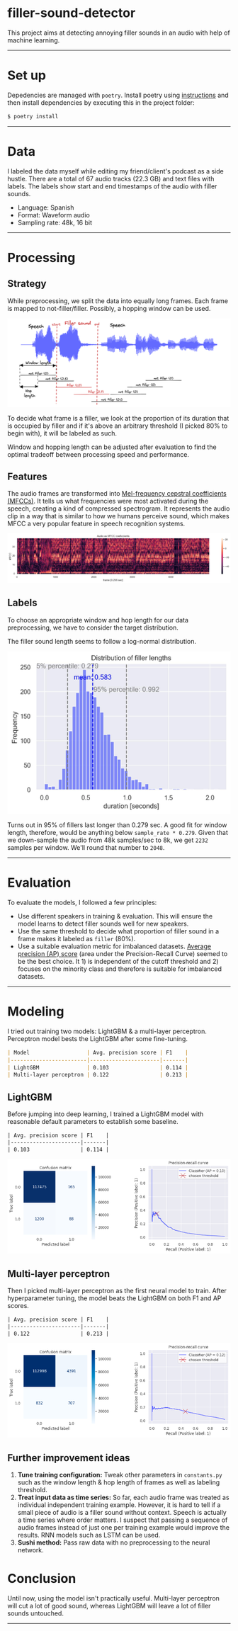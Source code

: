 # filler-sound-detector

This project aims at detecting annoying filler sounds in an audio with help of machine learning.

---

# Set up
Depedencies are managed with `poetry`. Install poetry using [instructions](https://python-poetry.org/docs/#installation) and then install dependencies by executing this in the project folder:

```bash
$ poetry install
```

---

# Data
I labeled the data myself while editing my friend/client's podcast as a side hustle. There are a total of 67 audio tracks (22.3 GB) and text files with labels. The labels show start and end timestamps of the audio with filler sounds.
- Language: Spanish
- Format: Waveform audio
- Sampling rate: 48k, 16 bit

---

# Processing

## Strategy

While preprocessing, we split the data into equally long frames. Each frame is mapped to not-filler/filler. Possibly, a hopping window can be used.

![](img/stragegy-1.png)

To decide what frame is a filler, we look at the proportion of its duration that is occupied by filler and if it's above an arbitrary threshold (I picked 80% to begin with), it will be labeled as such.

Window and hopping length can be adjusted after evaluation to find the optimal tradeoff between processing speed and performance.

## Features

The audio frames are transformed into [Mel-frequency cepstral coefficients (MFCCs)](https://en.wikipedia.org/wiki/Mel-frequency_cepstrum). It tells us what frequencies were most activated during the speech, creating a kind of compressed spectrogram. It represents the audio clip in a way that is similar to how we humans perceive sound, which makes MFCC a very popular feature in speech recognition systems.

![](img/mfcc.png)

## Labels

To choose an appropriate window and hop length for our data preprocessing, we have to consider the target distribution.

The filler sound length seems to follow a log-normal distribution. 

![](img/target_distribution.jpg)

Turns out in 95% of fillers last longer than 0.279 sec. A good fit for window length, therefore, would be anything below `sample_rate * 0.279`. Given that we down-sample the audio from 48k samples/sec to 8k, we get `2232` samples per window. We'll round that number to `2048`.

---

# Evaluation

To evaluate the models, I followed a few principles:
- Use different speakers in training & evaluation. This will ensure the model learns to detect filler sounds well for new speakers.
- Use the same threshold to decide what proportion of filler sound in a frame makes it labeled as `filler` (80%).   
- Use a suitable evaluation metric for imbalanced datasets. [Average precision (AP) score](https://scikit-learn.org/stable/modules/generated/sklearn.metrics.average_precision_score.html) (area under the Precision-Recall Curve) seemed to be the best choice. It 1) is independent of the cutoff threshold and 2) focuses on the minority class and therefore is suitable for imbalanced datasets.

---

# Modeling

I tried out training two models: LightGBM & a multi-layer perceptron. Perceptron model bests the LightGBM after some fine-tuning.

```markdown
| Model                  | Avg. precision score | F1    |
|------------------------|----------------------|-------|
| LightGBM               | 0.103                | 0.114 |
| Multi-layer perceptron | 0.122                | 0.213 |
```

## LightGBM

Before jumping into deep learning, I trained a LightGBM model with reasonable default parameters to establish some baseline.  

```
| Avg. precision score | F1    |
|----------------------|-------|
| 0.103                | 0.114 |
```

![](img/results-lgbm.png)

## Multi-layer perceptron

Then I picked multi-layer perceptron as the first neural model to train. After hyperparameter tuning, the model beats the LightGBM on both F1 and AP scores.

```
| Avg. precision score | F1    |
|----------------------|-------|
| 0.122                | 0.213 |
```

![](img/results-mlp-fine-tuned.png)

## Further improvement ideas

1. **Tune training configuration:** Tweak other parameters in `constants.py` such as the window length & hop length of frames as well as labeling threshold.
2. **Treat input data as time series:** So far, each audio frame was treated as individual independent training example. However, it is hard to tell if a small piece of audio is a filler sound without context. Speech is actually a time series where order matters. I suspect that passing a sequence of audio frames instead of just one per training example would improve the results. RNN models such as LSTM can be used.
3. **Sushi method:** Pass raw data with no preprocessing to the neural network.

# Conclusion

Until now, using the model isn't practically useful. Multi-layer perceptron will cut a lot of good sound, whereas LightGBM will leave a lot of filler sounds untouched.

---
